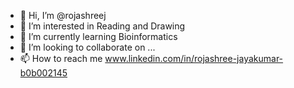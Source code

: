 - 👋 Hi, I’m @rojashreej
- 👀 I’m interested in Reading and Drawing
- 🌱 I’m currently learning Bioinformatics
- 💞️ I’m looking to collaborate on ...
- 📫 How to reach me www.linkedin.com/in/rojashree-jayakumar-b0b002145

<!---
rojashreej/rojashreej is a ✨ special ✨ repository because its `README.md` (this file) appears on your GitHub profile.
You can click the Preview link to take a look at your changes.
--->
